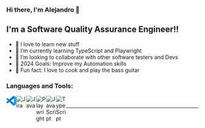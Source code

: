 ### Hi there, I'm Alejandro 👋

## I'm a Software Quality Assurance Engineer!!

- 🔭 I love to learn new stuff
- 🌱 I’m currently learning TypeScript and Playwright
- 👯 I’m looking to collaborate with other software testers and Devs
- 🥅 2024 Goals: Improve my Automation skills
- 🎸 Fun fact: I love to cook and play the bass guitar

### Languages and Tools:

<img align="left" alt="Visual Studio Code" width="26px" src="https://raw.githubusercontent.com/github/explore/80688e429a7d4ef2fca1e82350fe8e3517d3494d/topics/visual-studio-code/visual-studio-code.png" />
<img align="left" alt="Jira" width="26px" src="https://img.icons8.com/color/48/000000/jira.png" />
<img align="left" alt="Java" width="26px" src="https://img.icons8.com/ios/50/000000/java-coffee-cup-logo--v2.png" />
<img align="left" alt="Playwright" width="26px" src="https://playwright.dev/img/playwright-logo.svg" />
<img align="left" alt="JavaScript" width="26px" src="https://img.icons8.com/color/48/000000/javascript--v2.png" />
<img align="left" alt="TypeScript" width="26px" src="https://img.icons8.com/color/48/000000/typescript.png" />

<br />

---
